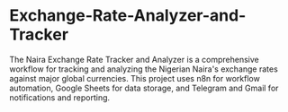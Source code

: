 # Exchange-Rate-Analyzer-and-Tracker
The Naira Exchange Rate Tracker and Analyzer is a comprehensive workflow for tracking and analyzing the Nigerian Naira's exchange rates against major global currencies. This project uses n8n for workflow automation, Google Sheets for data storage, and Telegram and Gmail for notifications and reporting.
